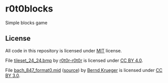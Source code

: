 # r0t0blocks
Simple blocks game

## License

All code in this repository is licensed under [MIT](LICENSE) license.

File [tileset_24_24.bmp](assets/tileset_24_24.bmp) by [r0t0r-r0t0r](https://github.com/r0t0r-r0t0r) is licensed under [CC BY 4.0](https://creativecommons.org/licenses/by/4.0/).

File [bach_847_format0.mid](assets/bach_847_format0.mid) ([source](http://piano-midi.de/bach.htm)) by [Bernd Krueger](http://www.piano-midi.de/) is licensed under [CC BY 3.0](http://creativecommons.org/licenses/by-sa/3.0/de/deed.en).